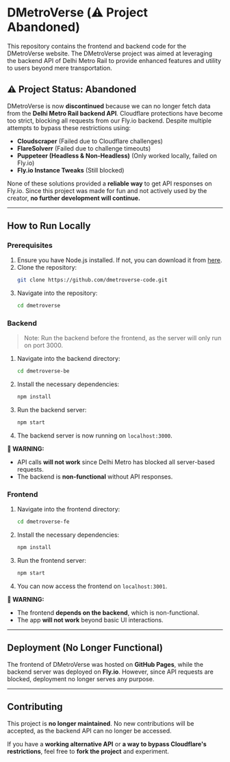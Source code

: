 # DMetroVerse (⚠️ **Project Abandoned**)

This repository contains the frontend and backend code for the DMetroVerse website. The DMetroVerse project was aimed at leveraging the backend API of Delhi Metro Rail to provide enhanced features and utility to users beyond mere transportation.

## **⚠️ Project Status: Abandoned**
DMetroVerse is now **discontinued** because we can no longer fetch data from the **Delhi Metro Rail backend API**. Cloudflare protections have become too strict, blocking all requests from our Fly.io backend. Despite multiple attempts to bypass these restrictions using:

- **Cloudscraper** (Failed due to Cloudflare challenges)
- **FlareSolverr** (Failed due to challenge timeouts)
- **Puppeteer (Headless & Non-Headless)** (Only worked locally, failed on Fly.io)
- **Fly.io Instance Tweaks** (Still blocked)

None of these solutions provided a **reliable way** to get API responses on Fly.io. Since this project was made for fun and not actively used by the creator, **no further development will continue.**

---

## How to Run Locally

### Prerequisites

1. Ensure you have Node.js installed. If not, you can download it from [here](https://nodejs.org/en/download/).
2. Clone the repository:  
   ```bash
   git clone https://github.com/dmetroverse-code.git
   ```
3. Navigate into the repository:  
   ```bash
   cd dmetroverse
   ```

### Backend

> Note: Run the backend before the frontend, as the server will only run on port 3000.

1. Navigate into the backend directory:  
   ```bash
   cd dmetroverse-be
   ```
2. Install the necessary dependencies:  
   ```bash
   npm install
   ```
3. Run the backend server:  
   ```bash
   npm start
   ```
4. The backend server is now running on `localhost:3000`.

**🚨 WARNING:**  
- API calls **will not work** since Delhi Metro has blocked all server-based requests.
- The backend is **non-functional** without API responses.

### Frontend

1. Navigate into the frontend directory:  
   ```bash
   cd dmetroverse-fe
   ```
2. Install the necessary dependencies:  
   ```bash
   npm install
   ```
3. Run the frontend server:  
   ```bash
   npm start
   ```
4. You can now access the frontend on `localhost:3001`.  

**🚨 WARNING:**  
- The frontend **depends on the backend**, which is non-functional.
- The app **will not work** beyond basic UI interactions.

---

## Deployment (No Longer Functional)

The frontend of DMetroVerse was hosted on **GitHub Pages**, while the backend server was deployed on **Fly.io**. However, since API requests are blocked, deployment no longer serves any purpose.

---

## Contributing

This project is **no longer maintained**. No new contributions will be accepted, as the backend API can no longer be accessed.

If you have a **working alternative API** or **a way to bypass Cloudflare's restrictions**, feel free to **fork the project** and experiment.
